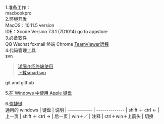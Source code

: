 1.准备工作：  
macbookpro   
2.环境开发  
MacOS：10.11.5 version  
IDE：Xcode Version 7.3.1 (7D1014)  go to appstore  
3.必备软件  
QQ Wechat foxmail 终端 Chrome [TeamViewer远程](https://www.teamviewer.com/zhCN/)  
4.代码管理工具  
svn   
> [详细介绍终端使用]( http://blog.csdn.net/q199109106q/article/details/8655204)  
> [下载smartsvn](http://www.smartsvn.com/) 

git and github   

5.[在 Windows 中使用 Apple 键盘](https://support.apple.com/zh-cn/HT202676)  

6.[快捷键](http://www.cnblogs.com/langtianya/p/3888157.html)  
通用的 windows 
| 键盘 | 说明
| ------------ | --------------
| shift ＋ ctrl <-  | 上一页
| shift ＋ ctrl ->  | 后一页
| win＋／           | 注释
| ctrl＋win＋上箭头 | 切换
